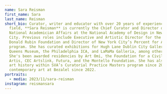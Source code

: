 ```yaml
---
name: Sara Reisman
first_name: Sara
last_name: Reisman
short_bio: Curator, writer and educator with over 20 years of experience in the
  field, **Sara Reisman** is currently the Chief Curator and Director of
  National Academician Affairs at the National Academy of Design in New York
  City. Previous roles include Executive and Artistic Director for the Shelley &
  Donald Rubin Foundation and Director of New York City’s Percent for Art
  program. She has curated exhibitions for Hugh Lane Dublin City Gallery, the
  Queens Museum, the Philadelphia ICA, and LaMaMa Galleria, among other venues.
  She's been awarded residencies by Art Omi, the Foundation for a Civil Society,
  Artis, CEC Artslink, Futura, and the Montello Foundation. She has also taught
  art history within SVA’s Curatorial Practice Masters program since 2016, and
  contemporary art at Bezalel since 2022.
portraits:
  - media: 2023/11/sara-reisman
instagram: reismansara
---
```

